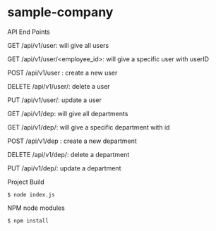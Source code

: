 # sample-company

API End Points

GET /api/v1/user: will give all users 

GET /api/v1/user/<employee_id>: will give a specific user with userID

POST /api/v1/user : create a new user

DELETE /api/v1/user/<userID>: delete a user
  
PUT /api/v1/user/<userID>: update a user 
  

GET /api/v1/dep: will give all departments 

GET /api/v1/dep/<depID>: will give a specific department with id
  
POST /api/v1/dep : create a new department

DELETE /api/v1/dep/<depID>: delete a department
  
PUT /api/v1/dep/<depID>: update a department 

Project Build

    $ node index.js
  
NPM node modules

    $ npm install
